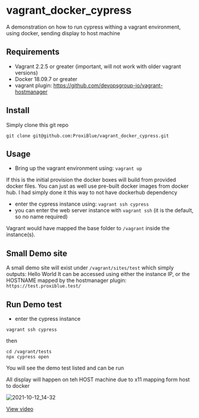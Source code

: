 # vagrant_docker_cypress

A demonstration on how to run cypress withing a vagrant environment, using docker, sending display to host machine

## Requirements

* Vagrant 2.2.5 or greater (important, will not work with older vagrant versions)
* Docker 18.09.7 or greater
* vagrant plugin: https://github.com/devopsgroup-io/vagrant-hostmanager

## Install

Simply clone this git repo

```
git clone git@github.com:ProxiBlue/vagrant_docker_cypress.git
```

## Usage

* Bring up the vagrant environment using: ```vagrant up```

If this is the initial provision the docker boxes will build from provided docker files. You can just as well use pre-built docker images from docker hub.
I had simply done it this way to not have dockerhub dependency

* enter the cypress instance using: ```vagrant ssh cypress```
* you can enter the web server instance with ```vagrant ssh``` (it is the default, so no name required)

Vagrant would have mapped the base folder to ```/vagrant``` inside the instance(s).

## Small Demo site

A small demo site will exist under ```/vagrant/sites/test``` which simply outputs: Hello World
It can be accessed using either the instance IP, or the HOSTNAME mapped by the hostmanager plugin: ```https://test.proxiblue.test/```

## Run Demo test

* enter the cypress instance

```
vagrant ssh cypress
```

then

```
cd /vagrant/tests
npx cypress open
``` 

You will see the demo test listed and can be run

All display will happen on teh HOST machine due to x11 mapping form host to docker

![2021-10-12_14-32](https://user-images.githubusercontent.com/4994260/136905121-87308873-b398-4138-beb3-917018c4d817.png)

[View video](https://youtu.be/StTqXEQ2l-Y?t=35s "Everything Is AWESOME")
